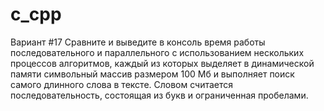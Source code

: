 # c_cpp

Вариант #17
Сравните и выведите в консоль время работы последовательного 
и параллельного с использованием нескольких процессов алгоритмов, 
каждый из которых выделяет в динамической памяти символьный массив 
размером 100 Мб и выполняет поиск самого длинного слова в тексте. 
Словом считается последовательность, состоящая из букв и 
ограниченная пробелами.